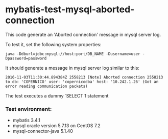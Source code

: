# mybatis-test-mysql-aborted-connection
This code generate an 'Aborted connection' message in mysql server log.

To test it, set the following system properties:

```
java -Ddburl=jdbc:mysql://host:port/DB_NAME -Dusername=user -Dpassword=password 
```

It should generate a message in mysql server log similar to this:

```
2016-11-03T11:30:44.894384Z 2558213 [Note] Aborted connection 2558213 to db: 'COPERNICO' user: 'copernicodba' host: '10.242.1.26' (Got an error reading communication packets)
```

The test executes a dummy `SELECT 1 statement

### Test environment:  
- mybatis 3.4.1
- mysql oracle version 5.7.13 on CentOS 7.2
- mysql-connector-java 5.1.40